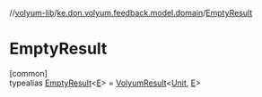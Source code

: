 //[volyum-lib](../../../index.md)/[ke.don.volyum.feedback.model.domain](../index.md)/[EmptyResult](index.md)

# EmptyResult

[common]\
typealias [EmptyResult](index.md)&lt;[E](index.md)&gt; = [VolyumResult](../-volyum-result/index.md)&lt;[Unit](https://kotlinlang.org/api/core/kotlin-stdlib/kotlin/-unit/index.html), [E](index.md)&gt;
